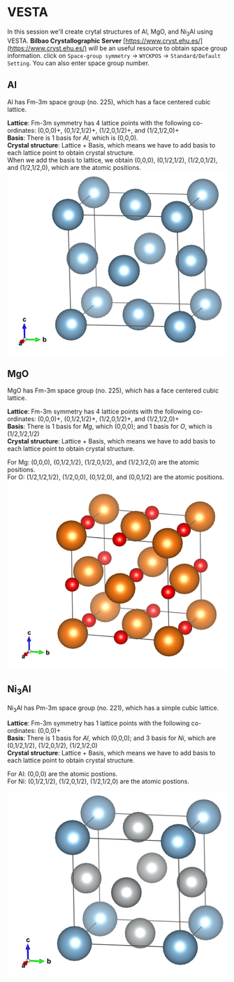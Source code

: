 # VESTA
In this session we'll create crytal structures of Al, MgO, and Ni<sub>3</sub>Al using VESTA. **Bilbao Crystallographic Server** [https://www.cryst.ehu.es/](https://www.cryst.ehu.es/) will be an useful resource to obtain space group information. click on `Space-group symmetry` -> `WYCKPOS` -> `Standard/Default Setting`. You can also enter space group number.

## Al
Al has Fm-3m space group (no. 225), which has a face centered cubic lattice.

**Lattice**: Fm-3m symmetry has 4 lattice points with the following co-ordinates: (0,0,0)+, (0,1/2,1/2)+, (1/2,0,1/2)+, and (1/2,1/2,0)+ <br>
**Basis**: There is 1 basis for _Al_, which is (0,0,0). <br>
**Crystal structure**: Lattice + Basis, which means we have to add basis to each lattice point to obtain crystal structure. <br>
When we add the basis to lattice, we obtain (0,0,0), (0,1/2,1/2), (1/2,0,1/2), and (1/2,1/2,0), which are the atomic positions.
![Al](Al.png)

## MgO
MgO has Fm-3m space group (no. 225), which has a face centered cubic lattice.

**Lattice**: Fm-3m symmetry has 4 lattice points with the following co-ordinates: (0,0,0)+, (0,1/2,1/2)+, (1/2,0,1/2)+, and (1/2,1/2,0)+ <br>
**Basis**: There is 1 basis for _Mg_, which (0,0,0); and 1 basis for _O_, which is (1/2,1/2,1/2) <br>
**Crystal structure**: Lattice + Basis, which means we have to add basis to each lattice point to obtain crystal structure.

For Mg: (0,0,0), (0,1/2,1/2), (1/2,0,1/2), and (1/2,1/2,0) are the atomic positions. <br>
For O: (1/2,1/2,1/2), (1/2,0,0), (0,1/2,0), and (0,0,1/2) are the atomic positions.
![MgO](MgO.png)

## Ni<sub>3</sub>Al
Ni<sub>3</sub>Al has Pm-3m space group (no. 221), which has a simple cubic lattice.

**Lattice**: Fm-3m symmetry has 1 lattice points with the following co-ordinates: (0,0,0)+ <br>
**Basis**: There is 1 basis for _Al_, which (0,0,0); and 3 basis for _Ni_, which are (0,1/2,1/2),	(1/2,0,1/2),	(1/2,1/2,0)
<br>
**Crystal structure**: Lattice + Basis, which means we have to add basis to each lattice point to obtain crystal structure.

For Al: (0,0,0) are the atomic postions. <br>
For Ni: (0,1/2,1/2),	(1/2,0,1/2),	(1/2,1/2,0) are the atomic postions.

![Ni3Al](Ni3Al.png)
